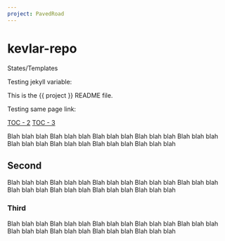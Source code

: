 ```yaml
---
project: PavedRoad
---
```


# kevlar-repo
States/Templates

Testing jekyll variable:

This is the {{ project }} README file.

Testing same page link:

[TOC - 2](#Second)
[TOC - 3](#Third)

Blah blah blah
Blah blah blah
Blah blah blah
Blah blah blah
Blah blah blah
Blah blah blah
Blah blah blah
Blah blah blah
Blah blah blah

## Second

Blah blah blah
Blah blah blah
Blah blah blah
Blah blah blah
Blah blah blah
Blah blah blah
Blah blah blah
Blah blah blah
Blah blah blah

### Third

Blah blah blah
Blah blah blah
Blah blah blah
Blah blah blah
Blah blah blah
Blah blah blah
Blah blah blah
Blah blah blah
Blah blah blah
